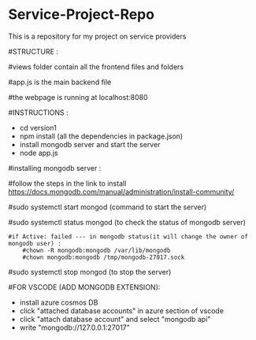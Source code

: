 # Service-Project-Repo

This is a repository for my project on service providers

#STRUCTURE :

 #views folder contain all the frontend files and folders
 
 #app.js is the main backend file
 
 #the webpage is running at localhost:8080

#INSTRUCTIONS :
 - cd version1
 - npm install (all the dependencies in package.json)
 - install mongodb server and start the server
 - node app.js

#installing mongodb server :

#follow the steps in the link to install
  https://docs.mongodb.com/manual/administration/install-community/

  #sudo systemctl start mongod (command to start the server)

  #sudo systemctl status mongod (to check the status of mongodb server)

    #if Active: failed --- in mongodb status(it will change the owner of mongodb user) :
        #chown -R mongodb:mongodb /var/lib/mongodb
        #chown mongodb:mongodb /tmp/mongodb-27017.sock

  #sudo systemctl stop mongod (to stop the server)

#FOR VSCODE (ADD MONGODB EXTENSION):
- install azure cosmos DB
- click "attached database accounts" in azure section of vscode
- click "attach database account" and select "mongodb api"
- write "mongodb://127.0.0.1:27017"
